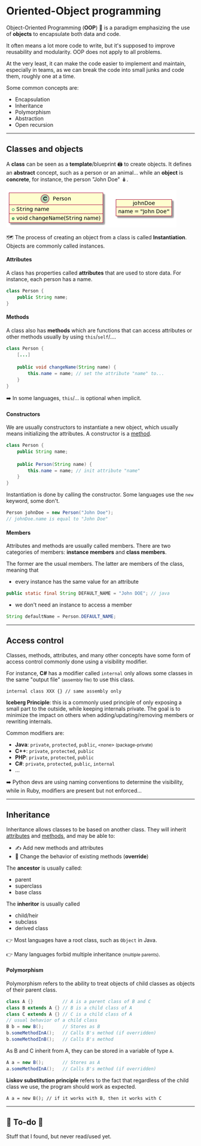 # Oriented-Object programming

<div class="row row-cols-md-2"><div>

Object-Oriented Programming (**OOP**) 🧸 is a paradigm emphasizing the use of **objects** to encapsulate both data and code.

It often means a lot more code to write, but it's supposed to improve reusability and modularity. OOP does not apply to all problems.

At the very least, it can make the code easier to implement and maintain, especially in teams, as we can break the code into small junks and code them, roughly one at a time.
</div><div>

Some common concepts are:

* Encapsulation
* Inheritance
* Polymorphism
* Abstraction
* Open recursion
</div></div>

<hr class="sep-both">

## Classes and objects

<div class="row row-cols-md-2"><div>

A **class** can be seen as a **template**/blueprint 🖨️ to create objects. It defines an **abstract** concept, such as a person or an animal... while an **object** is **concrete**, for instance, the person "John Doe" 🪆.

![Class and object](_images/class_and_object.png)

🗺️ The process of creating an object from a class is called **Instantiation**. Objects are commonly called instances.

#### Attributes

A class has properties called **attributes** that are used to store data. For instance, each person has a name.

```java
class Person {
    public String name;
}
```

#### Methods

A class also has **methods** which are functions that can access attributes or other methods usually by using `this`/`self`/....

```java
class Person {
    [...]
    
    public void changeName(String name) {
        this.name = name; // set the attribute "name" to...
    }
}
```

➡️ In some languages, `this`/... is optional when implicit.
</div><div>

#### Constructors

We are usually constructors to instantiate a new object, which usually means initializing the attributes. A constructor is a [method](#methods).

```java
class Person {
    public String name;
    
    public Person(String name) {
        this.name = name; // init attribute "name"
    }
}
```

Instantiation is done by calling the constructor. Some languages use the `new` keyword, some don't.

```java
Person johnDoe = new Person("John Doe");
// johnDoe.name is equal to "John Doe"
```

#### Members

Attributes and methods are usually called members. There are two categories of members: **instance members** and **class members**.

The former are the usual members. The latter are members of the class, meaning that 

* every instance has the same value for an attribute

```java
public static final String DEFAULT_NAME = "John DOE"; // java
```

* we don't need an instance to access a member

```java
String defaultName = Person.DEFAULT_NAME;
```
</div></div>

<hr class="sep-both">

## Access control

<div class="row row-cols-md-2"><div>

Classes, methods, attributes, and many other concepts have some form of access control commonly done using a visibility modifier.

For instance, **C#** has a modifier called `internal` only allows some classes in the same "output file" <small>(assembly file)</small> to use this class. 

```cs!
internal class XXX {} // same assembly only
```

**Iceberg Principle**: this is a commonly used principle of only exposing a small part to the outside, while keeping internals private. The goal is to minimize the impact on others when adding/updating/removing members or rewriting internals.
</div><div>

Common modifiers are:

* **Java**: `private`, `protected`, `public`, `<none>` <small>(package-private)</small>
* **C++**: `private`, `protected`, `public`
* **PHP**: `private`, `protected`, `public`
* **C#**: `private`, `protected`, `public`, `internal`
* ...

➡️ Python devs are using naming conventions to determine the visibility, while in Ruby, modifiers are present but not enforced...
</div></div>

<hr class="sep-both">

## Inheritance

<div class="row row-cols-md-2"><div>

Inheritance allows classes to be based on another class. They will inherit [attributes](#attributes) and [methods](#methods), and may be able to:

* ✍️ Add new methods and attributes
* 📝 Change the behavior of existing methods (**override**)

The **ancestor** is usually called:

* parent
* superclass
* base class

The **inheritor** is usually called

* child/heir
* subclass
* derived class

👉 Most languages have a root class, such as `Object` in Java.

👉 Many languages forbid multiple inheritance <small>(multiple parents)</small>.
</div><div>

#### Polymorphism

Polymorphism refers to the ability to treat objects of child classes as objects of their parent class.

```java
class A {}           // A is a parent class of B and C
class B extends A {} // B is a child class of A
class C extends A {} // C is a child class of A
// usual behavior of a child class
B b = new B();       // Stores as B
b.someMethodInA();   // Calls B's method (if overridden)
b.someMethodInB();   // Calls B's method
```

As B and C inherit from A, they can be stored in a variable of type `A`.

```java
A a = new B();       // Stores as A
a.someMethodInA();   // Calls B's method (if overridden)
```

**Liskov substitution principle** refers to the fact that regardless of the child class we use, the program should work as expected.

```
A a = new B(); // if it works with B, then it works with C
```
</div></div>

<hr class="sep-both">

## 👻 To-do 👻

Stuff that I found, but never read/used yet.

<div class="row row-cols-md-2"><div>
</div><div>
</div></div>